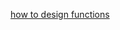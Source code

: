 [how to design functions](https://learning.edx.org/course/course-v1:UBCx+SPD1x+2T2015/block-v1:UBCx+SPD1x+2T2015+type@sequential+block@464765fda50c445db8207eac5126dd5f/block-v1:UBCx+SPD1x+2T2015+type@vertical+block@fcd82bb8856346d3acfb1a5947d571a7)
